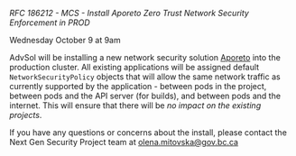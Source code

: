 
*RFC 186212 - MCS - Install Aporeto Zero Trust Network Security Enforcement in PROD*

Wednesday October 9 at 9am

AdvSol will be installing a new network security solution [Aporeto](https://github.com/BCDevOps/platform-services/tree/master/security/aporeto) into the production cluster. All existing applications will be assigned default `NetworkSecurityPolicy` objects that will allow the same network traffic as currently supported by the application - between pods in the project, between pods and the API server (for builds), and between pods and the internet. This will ensure that there will be *no impact on the existing projects*.

If you have any questions or concerns about the install, please contact the Next Gen Security Project team at <olena.mitovska@gov.bc.ca>
